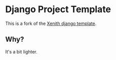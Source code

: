 # Django Project Template #

This is a fork of the [Xenith django template][xenith].

[xenith]: https://github.com/xenith/django-base-template

## Why? ##

It's a bit lighter.

